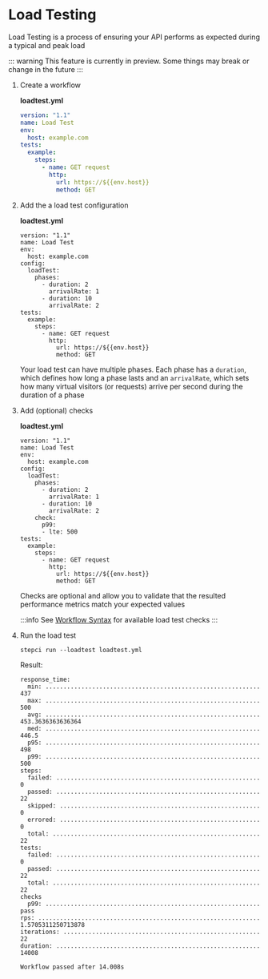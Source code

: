 # Load Testing

Load Testing is a process of ensuring your API performs as expected during a typical and peak load

::: warning
This feature is currently in preview. Some things may break or change in the future
:::

1. Create a workflow

    **loadtest.yml**

    ```yaml
    version: "1.1"
    name: Load Test
    env:
      host: example.com
    tests:
      example:
        steps:
          - name: GET request
            http:
              url: https://${{env.host}}
              method: GET
    ```

2. Add the a load test configuration

    **loadtest.yml**

    ```yaml{5-11}
    version: "1.1"
    name: Load Test
    env:
      host: example.com
    config:
      loadTest:
        phases:
          - duration: 2
            arrivalRate: 1
          - duration: 10
            arrivalRate: 2
    tests:
      example:
        steps:
          - name: GET request
            http:
              url: https://${{env.host}}
              method: GET
    ```

    Your load test can have multiple phases. Each phase has a `duration`, which defines how long a phase lasts and an `arrivalRate`, which sets how many virtual visitors (or requests) arrive per second during the duration of a phase

3. Add (optional) checks

    **loadtest.yml**

    ```yaml{12-14}
    version: "1.1"
    name: Load Test
    env:
      host: example.com
    config:
      loadTest:
        phases:
          - duration: 2
            arrivalRate: 1
          - duration: 10
            arrivalRate: 2
        check:
          p99:
          - lte: 500
    tests:
      example:
        steps:
          - name: GET request
            http:
              url: https://${{env.host}}
              method: GET
    ```

    Checks are optional and allow you to validate that the resulted performance metrics match your expected values

    :::info
    See [Workflow Syntax](/reference/workflow-syntax.html#config-loadtest-check) for available load test checks
    :::

3. Run the load test

    ```
    stepci run --loadtest loadtest.yml
    ```

    Result:

    ```
    response_time:
      min: ............................................................ 437
      max: ............................................................ 500
      avg: ............................................................ 453.3636363636364
      med: ............................................................ 446.5
      p95: ............................................................ 498
      p99: ............................................................ 500
    steps:
      failed: ......................................................... 0
      passed: ......................................................... 22
      skipped: ........................................................ 0
      errored: ........................................................ 0
      total: .......................................................... 22
    tests:
      failed: ......................................................... 0
      passed: ......................................................... 22
      total: .......................................................... 22
    checks
      p99: ............................................................ pass
    rps: .............................................................. 1.5705311250713878
    iterations: ....................................................... 22
    duration: ......................................................... 14008

    Workflow passed after 14.008s
    ```
